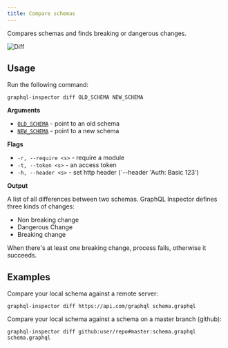 ```yaml
---
title: Compare schemas
---
```


Compares schemas and finds breaking or dangerous changes.

![Diff](/img/cli/diff.jpg)

## Usage

Run the following command:

    graphql-inspector diff OLD_SCHEMA NEW_SCHEMA

**Arguments**

- [`OLD_SCHEMA`](../api/schema) - point to an old schema
- [`NEW_SCHEMA`](../api/schema) - point to a new schema

**Flags**

- `-r, --require <s>` - require a module
- `-t, --token <s>` - an access token
- `-h, --header <s>` - set http header (`--header 'Auth: Basic 123')

**Output**

A list of all differences between two schemas.
GraphQL Inspector defines three kinds of changes:

- Non breaking change
- Dangerous Change
- Breaking change

When there's at least one breaking change, process fails, otherwise it succeeds.

## Examples

Compare your local schema against a remote server:

    graphql-inspector diff https://api.com/graphql schema.graphql

Compare your local schema against a schema on a master branch (github):

    graphql-inspector diff github:user/repo#master:schema.graphql schema.graphql
